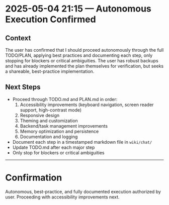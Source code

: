 # 2025-05-04 21:15 — Autonomous Execution Confirmed

## Context
The user has confirmed that I should proceed autonomously through the full TODO/PLAN, applying best practices and documenting each step, only stopping for blockers or critical ambiguities. The user has robust backups and has already implemented the plan themselves for verification, but seeks a shareable, best-practice implementation.

## Next Steps
- Proceed through TODO.md and PLAN.md in order:
  1. Accessibility improvements (keyboard navigation, screen reader support, high-contrast mode)
  2. Responsive design
  3. Theming and customization
  4. Backend/task management improvements
  5. Memory optimization and persistence
  6. Documentation and logging
- Document each step in a timestamped markdown file in `wiki/chat/`
- Update TODO.md after each major step
- Only stop for blockers or critical ambiguities

---

# Confirmation
Autonomous, best-practice, and fully documented execution authorized by user. Proceeding with accessibility improvements next.

